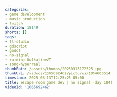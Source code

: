 ```yaml
---
categories:
- game development
- music production
- twitch
duration: 18149
shorts: []
tags:
- fl-studio
- gdscript
- godot
- no-signal
- raiding-OwlkalineVT
- song-hyperreal
thumbPath: /assets/thumbs/20250313172525.jpg
thumbUri: /videos/1065692462/pictures/1994600514
timestamp: 2025-03-13T12:25:25-05:00
title: escape room game dev | no signal (day 184)
videoId: '1065692462'
---
```

